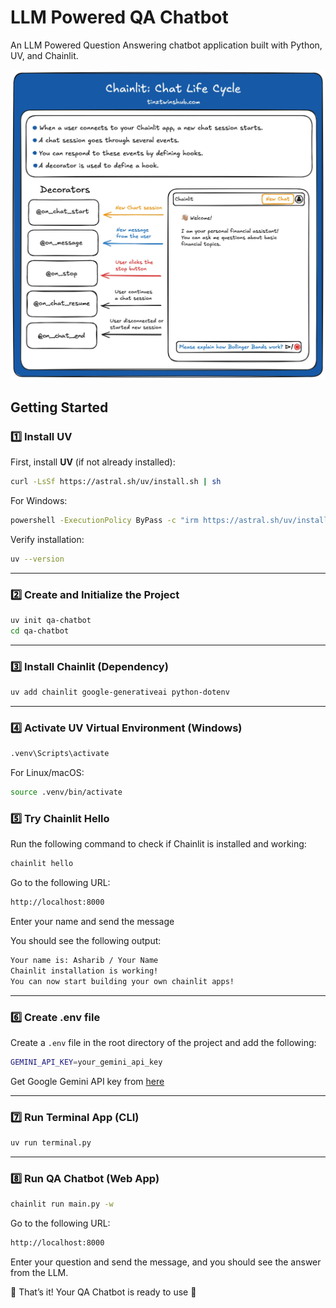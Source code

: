 # LLM Powered QA Chatbot

An LLM Powered Question Answering chatbot application built with Python, UV, and Chainlit.

![Chainlit Life Cycle](./chainlit_life_cycle.webp)

## Getting Started

### 1️⃣ Install UV

First, install **UV** (if not already installed):

```sh
curl -LsSf https://astral.sh/uv/install.sh | sh
```

For Windows:

```sh
powershell -ExecutionPolicy ByPass -c "irm https://astral.sh/uv/install.ps1 | iex"
```

Verify installation:

```sh
uv --version
```

---

### 2️⃣ Create and Initialize the Project

```sh
uv init qa-chatbot
cd qa-chatbot
```

---

### 3️⃣ Install Chainlit (Dependency)

```sh
uv add chainlit google-generativeai python-dotenv
```

---

### 4️⃣ Activate UV Virtual Environment (Windows)

```sh
.venv\Scripts\activate
```

For Linux/macOS:

```sh
source .venv/bin/activate
```

### 5️⃣ Try Chainlit Hello

Run the following command to check if Chainlit is installed and working:

```sh
chainlit hello
```

Go to the following URL:

```sh
http://localhost:8000
```

Enter your name and send the message

You should see the following output:

```sh
Your name is: Asharib / Your Name
Chainlit installation is working!
You can now start building your own chainlit apps!
```

---

### 6️⃣ Create .env file

Create a `.env` file in the root directory of the project and add the following:

```sh
GEMINI_API_KEY=your_gemini_api_key
```

Get Google Gemini API key from [here](https://aistudio.google.com/app/apikey)

---

### 7️⃣ Run Terminal App (CLI)

```sh
uv run terminal.py
```

---

### 8️⃣ Run QA Chatbot (Web App)

```sh
chainlit run main.py -w
```

Go to the following URL:

```sh
http://localhost:8000
```

Enter your question and send the message, and you should see the answer from the LLM.

🎉 That’s it! Your QA Chatbot is ready to use 🚀
